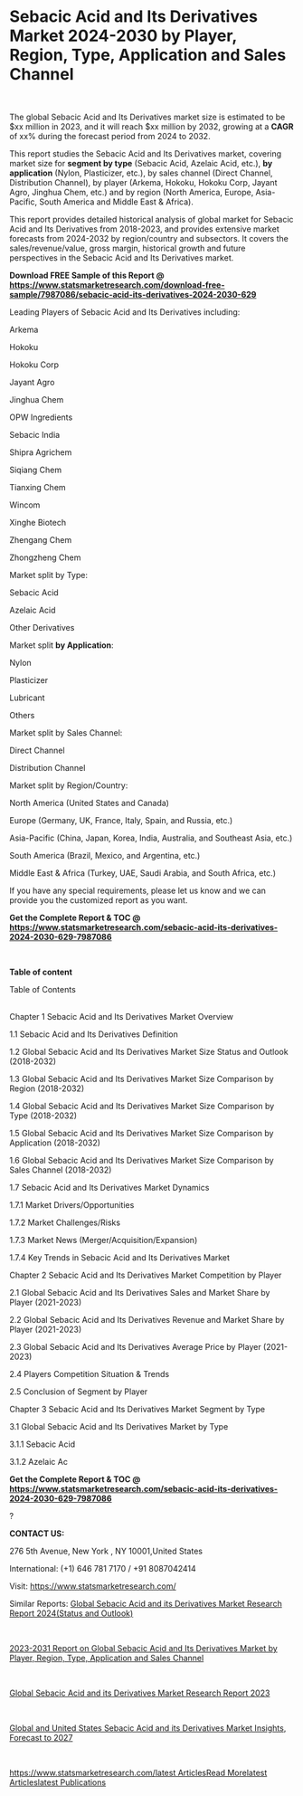 <h1>Sebacic Acid and Its Derivatives Market 2024-2030 by Player, Region, Type, Application and Sales Channel</h1><br/><p>The global Sebacic Acid and Its Derivatives market size is estimated to be $xx million in 2023, and it will reach $xx million by 2032, growing at a <strong>CAGR</strong> of xx% during the forecast period from 2024 to 2032.</p>
 
 
 
 <p>This report studies the Sebacic Acid and Its Derivatives market, covering market size for <strong>segment by type</strong> (Sebacic Acid, Azelaic Acid, etc.), <strong>by application</strong> (Nylon, Plasticizer, etc.), by sales channel (Direct Channel, Distribution Channel), by player (Arkema, Hokoku, Hokoku Corp, Jayant Agro, Jinghua Chem, etc.) and by region (North America, Europe, Asia-Pacific, South America and Middle East & Africa).</p>
 
 
 
 <p>This report provides detailed historical analysis of global market for Sebacic Acid and Its Derivatives from 2018-2023, and provides extensive market forecasts from 2024-2032 by region/country and subsectors. It covers the sales/revenue/value, gross margin, historical growth and future perspectives in the Sebacic Acid and Its Derivatives market.</p>
 
 
 
 <p><strong>Download FREE Sample of this Report @ <a href="https://www.statsmarketresearch.com/download-free-sample/7987086/sebacic-acid-its-derivatives-2024-2030-629">https://www.statsmarketresearch.com/download-free-sample/7987086/sebacic-acid-its-derivatives-2024-2030-629</a></strong></p>
 
 
 
 <p>Leading Players of Sebacic Acid and Its Derivatives including:</p>
 
 
 
 <p>Arkema</p>
 
 
 
 <p>Hokoku</p>
 
 
 
 <p>Hokoku Corp</p>
 
 
 
 <p>Jayant Agro</p>
 
 
 
 <p>Jinghua Chem</p>
 
 
 
 <p>OPW Ingredients</p>
 
 
 
 <p>Sebacic India</p>
 
 
 
 <p>Shipra Agrichem</p>
 
 
 
 <p>Siqiang Chem</p>
 
 
 
 <p>Tianxing Chem</p>
 
 
 
 <p>Wincom</p>
 
 
 
 <p>Xinghe Biotech</p>
 
 
 
 <p>Zhengang Chem</p>
 
 
 
 <p>Zhongzheng Chem</p>
 
 
 
 <p>Market split by Type:</p>
 
 
 
 <p>Sebacic Acid</p>
 
 
 
 <p>Azelaic Acid</p>
 
 
 
 <p>Other Derivatives</p>
 
 
 
 <p>Market split <strong>by Application</strong>:</p>
 
 
 
 <p>Nylon</p>
 
 
 
 <p>Plasticizer</p>
 
 
 
 <p>Lubricant</p>
 
 
 
 <p>Others</p>
 
 
 
 <p>Market split by Sales Channel:</p>
 
 
 
 <p>Direct Channel</p>
 
 
 
 <p>Distribution Channel</p>
 
 
 
 <p>Market split by Region/Country:</p>
 
 
 
 <p>North America (United States and Canada)</p>
 
 
 
 <p>Europe (Germany, UK, France, Italy, Spain, and Russia, etc.)</p>
 
 
 
 <p>Asia-Pacific (China, Japan, Korea, India, Australia, and Southeast Asia, etc.)</p>
 
 
 
 <p>South America (Brazil, Mexico, and Argentina, etc.)</p>
 
 
 
 <p>Middle East & Africa (Turkey, UAE, Saudi Arabia, and South Africa, etc.)</p>
 
 
 
 <p>If you have any special requirements, please let us know and we can provide you the customized report as you want.</p>
 
 
 
 <div><b>Get the Complete Report & TOC @ <a href="https://www.statsmarketresearch.com/sebacic-acid-its-derivatives-2024-2030-629-7987086">https://www.statsmarketresearch.com/sebacic-acid-its-derivatives-2024-2030-629-7987086</a></b></div>
 
 
 
 <p><br />
 
 <b>Table of content</b></p>
 
 
 
 <p>Table of Contents<br />
 
 <br />
 
 Chapter 1 Sebacic Acid and Its Derivatives Market Overview<br />
 
 1.1 Sebacic Acid and Its Derivatives Definition<br />
 
 1.2 Global Sebacic Acid and Its Derivatives Market Size Status and Outlook (2018-2032)<br />
 
 1.3 Global Sebacic Acid and Its Derivatives Market Size Comparison by Region (2018-2032)<br />
 
 1.4 Global Sebacic Acid and Its Derivatives Market Size Comparison by Type (2018-2032)<br />
 
 1.5 Global Sebacic Acid and Its Derivatives Market Size Comparison by Application (2018-2032)<br />
 
 1.6 Global Sebacic Acid and Its Derivatives Market Size Comparison by Sales Channel (2018-2032)<br />
 
 1.7 Sebacic Acid and Its Derivatives Market Dynamics<br />
 
 1.7.1 Market Drivers/Opportunities<br />
 
 1.7.2 Market Challenges/Risks<br />
 
 1.7.3 Market News (Merger/Acquisition/Expansion)<br />
 
 1.7.4 Key Trends in Sebacic Acid and Its Derivatives Market<br />
 
 Chapter 2 Sebacic Acid and Its Derivatives Market Competition by Player<br />
 
 2.1 Global Sebacic Acid and Its Derivatives Sales and Market Share by Player (2021-2023)<br />
 
 2.2 Global Sebacic Acid and Its Derivatives Revenue and Market Share by Player (2021-2023)<br />
 
 2.3 Global Sebacic Acid and Its Derivatives Average Price by Player (2021-2023)<br />
 
 2.4 Players Competition Situation & Trends<br />
 
 2.5 Conclusion of Segment by Player<br />
 
 Chapter 3 Sebacic Acid and Its Derivatives Market Segment by Type<br />
 
 3.1 Global Sebacic Acid and Its Derivatives Market by Type<br />
 
 3.1.1 Sebacic Acid<br />
 
 3.1.2 Azelaic Ac</p>
 
 
 
 <div><b>Get the Complete Report & TOC @ <a href="https://www.statsmarketresearch.com/sebacic-acid-its-derivatives-2024-2030-629-7987086">https://www.statsmarketresearch.com/sebacic-acid-its-derivatives-2024-2030-629-7987086</a></b></div>
 
 
 
 <p>? </p>
 
 
 
 <p><b>CONTACT US:</b><br />
 
 276 5th Avenue, New York , NY 10001,United States<br />
 
 International: (+1) 646 781 7170 / +91 8087042414<br />
 
 Visit: <a href="https://www.statsmarketresearch.com/">https://www.statsmarketresearch.com/</a><br />
 
 Similar Reports: <a href="https://www.statsmarketresearch.com/sebacic-acid-its-derivatives-2024-2030-629-7987086">Global Sebacic Acid and its Derivatives Market Research Report 2024(Status and Outlook)</a><br />
 
 <br />
 
 <a href="https://www.statsmarketresearch.com/sebacic-acid-its-derivatives-2024-2030-629-7987086">2023-2031 Report on Global Sebacic Acid and Its Derivatives Market by Player, Region, Type, Application and Sales Channel</a><br />
 
 <br />
 
 <a href="https://www.statsmarketresearch.com/sebacic-acid-its-derivatives-2024-2030-629-7987086">Global Sebacic Acid and its Derivatives Market Research Report 2023</a><br />
 
 <br />
 
 <a href="https://www.statsmarketresearch.com/sebacic-acid-its-derivatives-2024-2030-629-7987086">Global and United States Sebacic Acid and its Derivatives Market Insights, Forecast to 2027</a><br />
 
 <br />
 
 <a href="https://gyeongbokgung.com">https://www.statsmarketresearch.com/</a><a href="https://hallyeomaritime.com">latest Articles</a><a href="https://jingwansa.com">Read More</a><a href="https://nguoiviet.jp/">latest Articles</a><a href="https://www.intelmarketresearch.com/">latest Publications</a></p>
